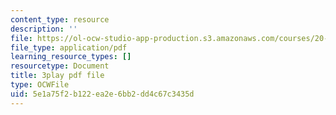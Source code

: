 ```yaml
---
content_type: resource
description: ''
file: https://ol-ocw-studio-app-production.s3.amazonaws.com/courses/20-219-becoming-the-next-bill-nye-writing-and-hosting-the-educational-show-january-iap-2015/5e1a75f2b122ea2e6bb2dd4c67c3435d_Docl3KOqnHI.pdf
file_type: application/pdf
learning_resource_types: []
resourcetype: Document
title: 3play pdf file
type: OCWFile
uid: 5e1a75f2-b122-ea2e-6bb2-dd4c67c3435d
---
```

